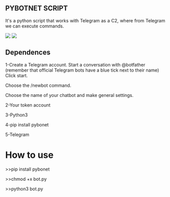 ## PYBOTNET SCRIPT 
<p align="justify"> It's a python script that works with Telegram as a C2, where from Telegram we can execute commands.</p>
<p></p><img src="https://img.shields.io/static/v1?label=Python&message=framework&color=blue&style=for-the-badge&logo=Python"/>
<img src="http://img.shields.io/static/v1?label=STATUS&message=CONCLUIDO&color=GREEN&style=for-the-badge"/></p>

## Dependences
<p>1-Create a Telegram account.
    Start a conversation with @botfather (remember that official Telegram bots have a blue tick next to their name)
    Click start.</p>
    <p>Choose the /newbot command.</p>
    <p></p>Choose the name of your chatbot and make general settings.</p>
<p>2-Your token account</p>
<p>3-Python3</p>
<p>4-pip install pybonet</p>
<p>5-Telegram</p>

# How to use

<p>>>pip install pybonet</p>
<p>>>chmod +x bot.py </p>
<p>>>python3 bot.py</p>

